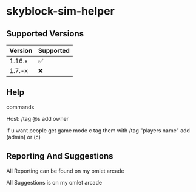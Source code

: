 # skyblock-sim-helper

## Supported Versions

| Version | Supported          |
| ------- | ------------------ |
| 1.16.x   | :white_check_mark: |
| 1.7.-x   | :x:                |

## Help

commands

Host: /tag @s add owner

if u want people get game mode c tag them with
/tag "players name" add (admin) or (c)

## Reporting And Suggestions

All Reporting can be found on my omlet arcade

All Suggestions is on my omlet arcade





